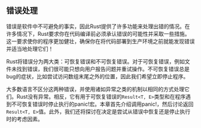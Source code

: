 
## 错误处理

错误是软件中不可避免的事实，因此Rust提供了许多功能来处理出错的情况。在许多情况下，Rust要求你在代码编译前必须承认错误的可能性并采取一些措施。这一要求使你的程序更加健壮，确保你在将代码部署到生产环境之前就能发现错误并适当地处理它们！

Rust将错误分为两大类：可恢复错误和不可恢复错误。对于可恢复错误，例如文件未找到错误，我们很可能只想向用户报告问题并重试操作。不可恢复错误总是bug的症状，比如尝试访问数组末尾之外的位置，因此我们希望立即停止程序。

大多数语言不区分这两种错误，并使用诸如异常之类的机制以相同的方式处理它们。Rust没有异常。相反，它有用于可恢复错误的`Result<T, E>`类型和在程序遇到不可恢复错误时停止执行的panic!宏。本章首先介绍调用panic!，然后讨论返回`Result<T, E>`值。此外，我们还将探讨在决定是尝试从错误中恢复还是停止执行时的考虑因素。
